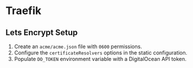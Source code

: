# Traefik

## Lets Encrypt Setup
1. Create an `acme/acme.json` file with `0600` permissions.
2. Configure the `certificateResolvers` options in the static configuration.
3. Populate `DO_TOKEN` environment variable with a DigitalOcean API token.
